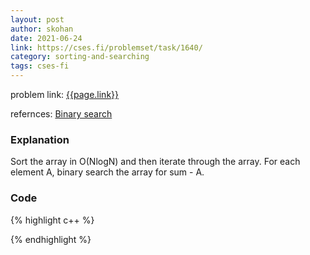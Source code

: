 ```yaml
---
layout: post
author: skohan
date: 2021-06-24
link: https://cses.fi/problemset/task/1640/
category: sorting-and-searching
tags: cses-fi
---
```


problem link: [{{page.link}}]({{page.link}})

refernces: [Binary search]()


### Explanation
Sort the array in O(NlogN) and then iterate through the array. For each element A, binary search the array for sum - A. 

### Code


{% highlight c++ %}

{% endhighlight %}


